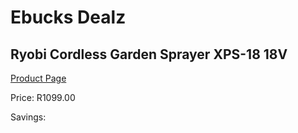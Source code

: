 
# Ebucks Dealz
## Ryobi Cordless Garden Sprayer XPS-18 18V
[Product Page](https://www.ebucks.com/web/shop/productSelected.do?prodId=1201662794&catId=363410833)

Price: R1099.00

Savings: 


	